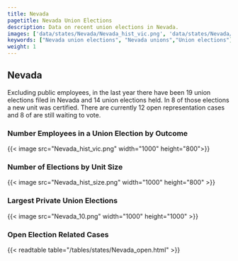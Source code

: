 ```yaml
---
title: Nevada
pagetitle: Nevada Union Elections
description: Data on recent union elections in Nevada.
images: ['data/states/Nevada/Nevada_hist_vic.png', 'data/states/Nevada/Nevada_hist_size.png', 'data/states/Nevada/Nevada_10.png']
keywords: ["Nevada union elections", "Nevada unions","Union elections"]
weight: 1
---
```

##  Nevada

Excluding public employees, in the last year there have been 19 union elections filed in Nevada and 14 union elections held. In 8 of those elections a new unit was certified. There are currently 12 open representation cases and 8 of are still waiting to vote.

### Number Employees in a Union Election by Outcome
{{< image src="Nevada_hist_vic.png" width="1000" height="800">}}

### Number of Elections by Unit Size
{{< image src="Nevada_hist_size.png" width="1000" height="800" >}}

### Largest Private Union Elections
{{< image src="Nevada_10.png" width="1000" height="1000"  >}}

### Open Election Related Cases
{{< readtable table="/tables/states/Nevada_open.html" >}}

